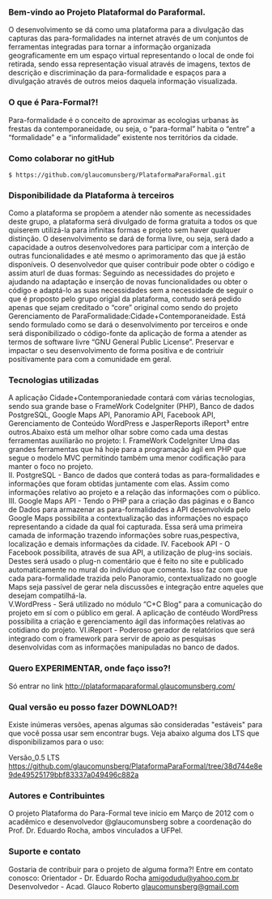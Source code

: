 ### Bem-vindo ao Projeto Plataformal do Paraformal.
O desenvolvimento se dá como uma plataforma para a divulgação das capturas das para-formalidades na internet através de um conjuntos de ferramentas integradas para tornar a informação organizada geograficamente em um espaço virtual representando o local de onde foi retirada, sendo essa representação visual através de imagens, textos de descrição e discriminação da para-formalidade e espaços para a divulgação através de outros meios daquela informação visualizada.


### O que é Para-Formal?!
Para-formalidade é o conceito de aproximar as ecologias urbanas às frestas da contemporaneidade, ou seja, o “para-formal” habita o “entre” a “formalidade” e a “informalidade” existente nos territórios da cidade.

### Como colaborar no gitHub
```
$ https://github.com/glaucomunsberg/PlataformaParaFormal.git
```

### Disponibilidade da Plataforma à terceiros
Como a plataforma se propõem a atender não somente as necessidades deste grupo, a plataforma será divulgado de forma gratuita a todos os que quiserem utilizá-la para infinitas formas e projeto sem haver qualquer distinção. O desenvolvimento se dará de forma livre, ou seja, será dado a capacidade a outros desenvolvedores para participar com a interção de outras funcionalidades e até mesmo o aprimoramento das que já estão disponíveis.
  O desenvolvedor que quiser contribuir pode obter o código e assim aturl de duas formas: Seguindo as necessidades do projeto e ajudando na adaptação e inserção de novas funcionalidades ou obter o código e adaptá-lo as suas necessidades sem a necessidade de seguir o que é proposto pelo grupo origial da plataforma, contudo será pedido apenas que sejam creditado o “core” original como sendo do projeto Gerenciamento de ParaFormalidade:Cidade+Contemporaneidade.
	Está sendo formulado como se dará o desenvolvimento por terceiros e onde será disponibilizado o código-fonte da aplicação de forma a atender as termos de software livre “GNU General Public License”. Preservar e impactar o seu desenvolvimento de forma positiva e de contriuir positivamente para com a comunidade em geral.

### Tecnologias utilizadas
A aplicação Cidade+Contemporaniedade contará com várias tecnologias, sendo sua grande base o FrameWork CodeIgniter (PHP), Banco de dados PostgreSQL, Google Maps API, Panoramio API, Facebook API, Gerenciamento de Conteúdo WordPress e JasperReports iReport³ entre outros.Abaixo está um melhor olhar sobre como cada uma destas ferramentas auxiliarão no projeto:
	I. FrameWork CodeIgniter Uma das grandes ferramentas que há hoje para a 
programação ágil em PHP que segue o modelo MVC permitindo também uma menor codificação para manter o foco no projeto.	
	II. PostgreSQL - Banco de dados que conterá todas as para-formalidades e informações 
que foram obtidas juntamente com elas. Assim como informações relativo ao 
projeto e a relação das informações com o público.
	III. Google Maps API - Tendo o PHP para a criação das páginas e o Banco de Dados para 
armazenar as para-formalidades a API desenvolvida pelo Google Maps possibilita 
a contextualização das informações no espaço representando a cidade da qual foi capturada. Essa será uma primeira camada de informação trazendo informações sobre ruas,pespectiva, localização e demais informações da cidade.
	IV. Facebook API - O Facebook possibilita, através de sua API, a utilização de plug-ins 
sociais. Destes será usado o plug-n comentário que é feito no site e publicado automaticamente no mural do indivíduo que comenta. Isso faz com que cada para-formalidade trazida pelo Panoramio, contextualizado no google Maps seja passível de gerar nela discussões e integração entre aqueles que desejam compatilhá-la.	
	V.WordPress - Será utilizado no módulo “C+C Blog” para a comunicação do projeto em 
sí com o público em geral. A aplicação de contéudo WordPress possibilita a 
criação e gerenciamento ágil das informações relativas ao cotidiano do projeto. 
	VI.iReport - Poderoso gerador de relatórios que será integrado com o framework para 		servir de apoio as pesquisas desenvolvidas com as informações manipuladas no 
banco de dados.

### Quero EXPERIMENTAR, onde faço isso?!
  Só entrar no link http://plataformaparaformal.glaucomunsberg.com/
 
### Qual versão eu posso fazer DOWNLOAD?!
  Existe inúmeras versões, apenas algumas são consideradas "estáveis" para que você possa usar sem encontrar bugs. Veja abaixo alguma dos LTS que disponibilizamos para o uso:
  
  Versão_0.5 LTS https://github.com/glaucomunsberg/PlataformaParaFormal/tree/38d744e8e9de49525179bbf83337a049496c882a
  
### Autores e Contribuintes  
 O projeto Plataforma do Para-Formal teve início em Março de 2012 com o acadêmico e desenvolvedor @glaucomunsberg sobre a coordenação do Prof. Dr. Eduardo Rocha, ambos vinculados a UFPel.

### Suporte e contato
Gostaria de contribuir para o projeto de alguma forma?!
Entre em contato conosco:
Orientador   - Dr. Eduardo Rocha    amigodudu@yahoo.com.br
Desenvolvedor - Acad. Glauco Roberto glaucomunsberg@gmail.com 
